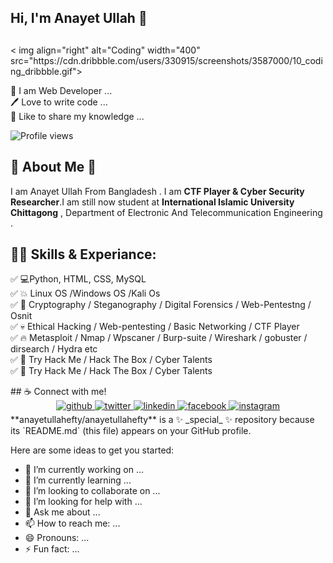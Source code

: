 ## Hi, I'm Anayet Ullah 👋 
<h2 align="center"></h2>
< img align="right" alt="Coding" width="400" src="https://cdn.dribbble.com/users/330915/screenshots/3587000/10_coding_dribbble.gif">

<p>
👑 I am Web Developer ... <br>
🖊️ Love to write code ...<br>
🎤 Like to share my knowledge ...</p>

![Profile views](https://gpvc.arturio.dev/d)  <br>

## 🚀 About Me 👼
I am Anayet Ullah From Bangladesh . I am **CTF Player & Cyber Security Researcher**.I am still now student at **International  Islamic University Chittagong** , Department of Electronic  And Telecommunication Engineering .

## 👨‍💻 Skills & Experiance:
<p>
✅ 💻Python, HTML, CSS, MySQL <br>
✅ 💥 Linux OS /Windows OS /Kali Os <br>
✅ 💪 Cryptography / Steganography / Digital Forensics / Web-Pentestng / Osnit <br>
✅ 💀 Ethical Hacking / Web-pentesting / Basic Networking / CTF Player <br>
✅ 🔥 Metasploit / Nmap / Wpscaner / Burp-suite / Wireshark / gobuster / dirsearch / Hydra etc <br>
✅ 👀 Try Hack Me / Hack The Box / Cyber Talents <br> 
✅ 👀 Try Hack Me / Hack The Box / Cyber Talents <br>
</p>
## ☕ Connect with me!

<div align="center">
<a href="https://github.com/rishavanand" target="_blank">
<img src=https://img.shields.io/badge/github-%2324292e.svg?&style=for-the-badge&logo=github&logoColor=white alt=github style="margin-bottom: 5px;" />
</a>
<a href="https://twitter.com/iamrishavanand" target="_blank">
<img src=https://img.shields.io/badge/twitter-%2300acee.svg?&style=for-the-badge&logo=twitter&logoColor=white alt=twitter style="margin-bottom: 5px;" />
</a>
<a href="https://linkedin.com/in/rishavanand" target="_blank">
<img src=https://img.shields.io/badge/linkedin-%231E77B5.svg?&style=for-the-badge&logo=linkedin&logoColor=white alt=linkedin style="margin-bottom: 5px;" />
</a>
<a href="https://www.facebook.com/iamrishavanand" target="_blank">
<img src=https://img.shields.io/badge/facebook-%232E87FB.svg?&style=for-the-badge&logo=facebook&logoColor=white alt=facebook style="margin-bottom: 5px;" />
</a>
<a href="https://instagram.com/iamrishavanand" target="_blank">
<img src=https://img.shields.io/badge/instagram-%23000000.svg?&style=for-the-badge&logo=instagram&logoColor=white alt=instagram style="margin-bottom: 5px;" />
</a>  
</div>
**anayetullahefty/anayetullahefty** is a ✨ _special_ ✨ repository because its `README.md` (this file) appears on your GitHub profile.

Here are some ideas to get you started:

- 🔭 I’m currently working on ...
- 🌱 I’m currently learning ...
- 👯 I’m looking to collaborate on ...
- 🤔 I’m looking for help with ...
- 💬 Ask me about ...
- 📫 How to reach me: ...
- 😄 Pronouns: ...
- ⚡ Fun fact: ...
